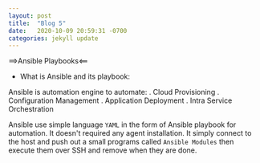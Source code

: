 ```yaml
---
layout: post
title:  "Blog 5"
date:   2020-10-09 20:59:31 -0700
categories: jekyll update
---
```



==>Ansible Playbooks<==

- What is Ansible and its playbook:

Ansible is automation engine to automate:
. Cloud Provisioning
. Configuration Management
. Application Deployment
. Intra Service Orchestration


Ansible use simple language `YAML` in the form of Ansible playbook for automation. It doesn't required any agent installation. 
It simply connect to the host and push out a small programs called `Ansible Modules` then execute them over SSH and remove when they are done. 

